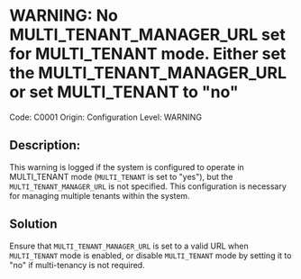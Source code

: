 # WARNING: No MULTI_TENANT_MANAGER_URL set for MULTI_TENANT mode. Either set the MULTI_TENANT_MANAGER_URL or set MULTI_TENANT to "no"

Code: C0001
Origin: Configuration
Level: WARNING

## Description:

This warning is logged if the system is configured to operate in MULTI_TENANT mode (`MULTI_TENANT` is set to "yes"), but
the `MULTI_TENANT_MANAGER_URL` is not specified. This configuration is necessary for managing multiple tenants within
the system.

## Solution

Ensure that `MULTI_TENANT_MANAGER_URL` is set to a valid URL when `MULTI_TENANT` mode is enabled, or
disable `MULTI_TENANT` mode by setting it to "no" if multi-tenancy is not required.
